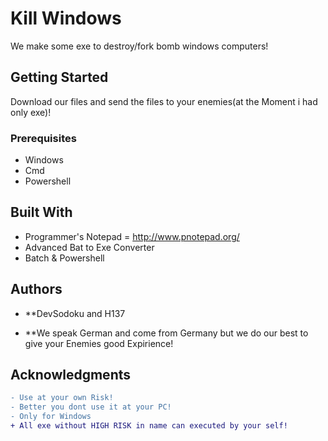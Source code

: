 # Kill Windows

We make some exe to destroy/fork bomb windows computers!

## Getting Started
Download our files and send the files to your enemies(at the Moment i had only exe)!

### Prerequisites

* Windows
* Cmd
* Powershell

## Built With

* Programmer's Notepad = http://www.pnotepad.org/
* Advanced Bat to Exe Converter
* Batch & Powershell

## Authors

* **DevSodoku and H137

* **We speak German and come from Germany but we do our best to give your Enemies good Expirience!

## Acknowledgments

```diff
- Use at your own Risk!
- Better you dont use it at your PC!
- Only for Windows
+ All exe without HIGH RISK in name can executed by your self! 
```
